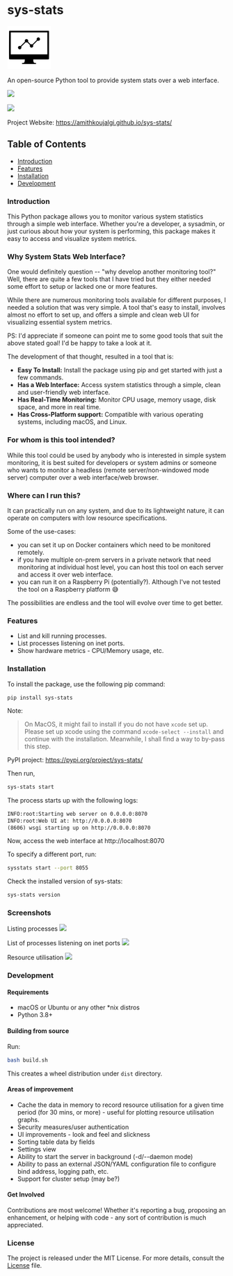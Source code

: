 # sys-stats

<img style="background: white;" src='https://raw.githubusercontent.com/amithkoujalgi/sys-stats/main/gh-site/icon.svg' width='100' alt="sys-stats-icon">

An open-source Python tool to provide system stats over a web interface.

![](https://img.shields.io/badge/Python-3.8%2B-blue.svg)

![](https://img.shields.io/badge/sys--stats:_latest_version-0.0.15-green.svg)

Project Website: https://amithkoujalgi.github.io/sys-stats/

## Table of Contents

- [Introduction](#introduction)
- [Features](#features)
- [Installation](#installation)
- [Development](#development)

### Introduction

This Python package allows you to monitor various system statistics through a simple web interface. Whether you're a
developer, a sysadmin, or just curious about how your system is performing, this package makes it easy to access and
visualize system metrics.

### Why System Stats Web Interface?

One would definitely question -- "why develop another monitoring tool?"
Well, there are quite a few tools that I have tried but they either needed some effort to setup or lacked one or more
features.

While there are numerous monitoring tools available for different purposes, I needed a solution that was very simple. A
tool that's easy to
install, involves almost no effort to set up, and offers a simple and clean web UI for visualizing essential system
metrics.

PS: I'd appreciate if someone can point me to some good tools that suit the above stated goal! I'd be happy
to take a look at it.

The development of that thought, resulted in a tool that is:

- **Easy To Install:** Install the package using pip and get started with just a few commands.
- **Has a Web Interface:** Access system statistics through a simple, clean and user-friendly web interface.
- **Has Real-Time Monitoring:** Monitor CPU usage, memory usage, disk space, and more in real time.
- **Has Cross-Platform support:** Compatible with various operating systems, including macOS, and Linux.

### For whom is this tool intended?

While this tool could be used by anybody who is interested in simple system monitoring, it is best
suited for developers or system admins or someone who wants to monitor a headless (remote server/non-windowed mode
server) computer over a web interface/web browser.

### Where can I run this?

It can practically run on any system, and due to its lightweight nature, it can operate on computers with low resource
specifications.

Some of the use-cases:

- you can set it up on Docker containers which need to be monitored remotely.
- if you have multiple on-prem servers in a private network that need monitoring at individual host level, you can host
  this tool on each server and access it over web interface.
- you can run it on a Raspberry Pi (potentially?). Although I've not tested the tool on a Raspberry platform 😅

The possibilities are endless and the tool will evolve over time to get better.

### Features

- List and kill running processes.
- List processes listening on inet ports.
- Show hardware metrics - CPU/Memory usage, etc.

### Installation

To install the package, use the following pip command:

```bash
pip install sys-stats
```

Note: 

> On MacOS, it might fail to install if you do not have `xcode` set up. Please set up xcode using the command `xcode-select --install` and continue with the installation. Meanwhile, I shall find a way to by-pass this step.

PyPI project: https://pypi.org/project/sys-stats/

Then run,

```bash
sys-stats start
```

The process starts up with the following logs:

```text
INFO:root:Starting web server on 0.0.0.0:8070
INFO:root:Web UI at: http://0.0.0.0:8070
(8606) wsgi starting up on http://0.0.0.0:8070
```

Now, access the web interface at http://localhost:8070

To specify a different port, run:

```bash
sysstats start --port 8055
```

Check the installed version of sys-stats:
```bash
sys-stats version
```

### Screenshots

Listing processes
![](https://i.imgur.com/pdHLGi6.png)

List of processes listening on inet ports
![](https://i.imgur.com/8424Kt4.png)

Resource utilisation
![](https://i.imgur.com/VabIFk9.png)

### Development

#### Requirements

- macOS or Ubuntu or any other *nix distros
- Python 3.8+

#### Building from source

Run:

```bash
bash build.sh
```

This creates a wheel distribution under `dist` directory.

#### Areas of improvement

- Cache the data in memory to record resource utilisation for a given time period (for 30 mins, or more) - useful for
  plotting resource utilisation graphs.
- Security measures/user authentication
- UI improvements - look and feel and slickness
- Sorting table data by fields
- Settings view
- Ability to start the server in background (-d/--daemon mode)
- Ability to pass an external JSON/YAML configuration file to configure bind address, logging path, etc.
- Support for cluster setup (may be?)

#### Get Involved

Contributions are most welcome!
Whether it's reporting a bug, proposing an enhancement, or helping with code - any sort of contribution is much
appreciated.

### License

The project is released under the MIT License. For more details, consult the [License](./LICENSE) file.


